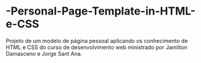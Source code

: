 # -Personal-Page-Template-in-HTML-e-CSS
Projeto de um modelo de página pessoal aplicando os conhecimento de HTML e CSS do curso de desenvolvimento web ministrado por Jamilton Damasceno e Jorge Sant Ana.
